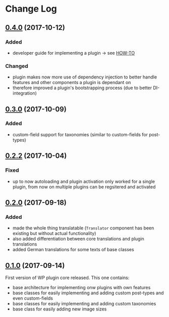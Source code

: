 # Change Log

## [0.4.0](https://github.com/Vierbeuter/wp-plugin-core/tree/0.4.0) (2017-10-12)
### Added
 * developer guide for implementing a plugin &rarr; see [HOW-TO](./doc/HOW-TO.md)

### Changed
 * plugin makes now more use of dependency injection to better handle features and other components a plugin is dependant on
 * therefore improved a plugin's bootstrapping process (due to better DI-integration)

## [0.3.0](https://github.com/Vierbeuter/wp-plugin-core/tree/0.3.0) (2017-10-09)
### Added
 * custom-field support for taxonomies (similar to custom-fields for post-types) 

## [0.2.2](https://github.com/Vierbeuter/wp-plugin-core/tree/0.2.2) (2017-10-04)
### Fixed
 * up to now autoloading and plugin activation only worked for a single plugin, from now on multiple plugins can be regsitered and activated

## [0.2.0](https://github.com/Vierbeuter/wp-plugin-core/tree/0.2.0) (2017-09-18)
### Added
 * made the whole thing translatable (`Translator` component has been existing but without actual functionality)
 * also added differentiation between core translations and plugin translations
 * added German translations for some texts of base classes

## [0.1.0](https://github.com/Vierbeuter/wp-plugin-core/tree/0.1.0) (2017-09-14)
First version of WP plugin core released. This one contains:
 * base architecture for implementing onw plugins with own features
 * base classes for easily implementing and adding custom post-types and even custom-fields
 * base classes for easily implementing and adding custom taxonomies
 * base class for easily adding new image sizes
